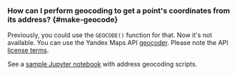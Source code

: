 ### How can I perform geocoding to get a point's coordinates from its address? {#make-geocode}

Previously, you could use the `GEOCODE()` function for that. Now it's not available.
You can use the Yandex Maps API [geocoder](https://yandex.com/dev/maps/geocoder). Please note the API [license terms](https://yandex.com/dev/maps/commercial/doc/concepts/jsapi-geocoder.html).

See a [sample Jupyter notebook](https://github.com/yandex-cloud/yc-architect-solution-library/tree/main/yc-datalens) with address geocoding scripts.
